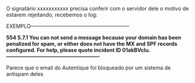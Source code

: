 O signatário xxxxxxxxxxx precisa conferir com o servidor dele o motivo de estarem rejeitando, recebemos o log: 

EXEMPLO———————————————————

**554 5.7.1 You can not send a message because your domain has been penalized for spam, or either does not have the MX and SPF records configured. For help, please quote incident ID 01akBVcIu. ——————————————————**

  

Parece que o email do Autentique foi bloqueado por um sistema de antispam deles